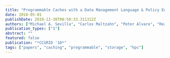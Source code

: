 ```yaml
---
title: "Programmable Caches with a Data Management Language & Policy Engine"
date: 2018-05-01
publishDate: 2019-12-30T00:58:33.311312Z
authors: ["Michael A. Sevilla", "Carlos Maltzahn", "Peter Alvaro", "Reza Nasirigerdeh", "Bradley W. Settlemyer", "Danny Perez", "David Rich", "Galen M. Shipman"]
publication_types: ["1"]
abstract: ""
featured: false
publication: "*CCGRID '18*"
tags: ["papers", "caching", "programmable", "storage", "hpc"]
---
```


